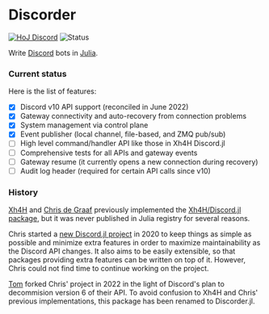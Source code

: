 # Discorder

[![HoJ Discord](https://img.shields.io/discord/762167454973296644?color=8af&label=HoJ%20Discord&style=flat-square)](https://discord.gg/mm2kYjB)
![Status](https://img.shields.io/badge/status-work%20in%20progress-yellow)

Write [Discord](https://discord.com) bots in [Julia](https://julialang.org).

### Current status

Here is the list of features:
- [x] Discord v10 API support (reconciled in June 2022)
- [x] Gateway connectivity and auto-recovery from connection problems
- [x] System management via control plane
- [x] Event publisher (local channel, file-based, and ZMQ pub/sub)
- [ ] High level command/handler API like those in Xh4H Discord.jl
- [ ] Comprehensive tests for all APIs and gateway events
- [ ] Gateway resume (it currently opens a new connection during recovery)
- [ ] Audit log header (required for certain API calls since v10)

### History

[Xh4H](https://github.com/Xh4H) and [Chris de Graaf](https://github.com/christopher-dG) previously implemented the [Xh4H/Discord.jl package](https://github.com/Xh4H/Discord.jl), but it was never published in  Julia registry for several reasons.

Chris started a [new Discord.jl project](https://github.com/christopher-dG/Discord.jl) in 2020 to keep things as simple as possible and minimize extra features in order to maximize maintainability as the Discord API changes. It also aims to be easily extensible, so that packages providing extra features can be written on top of it. However, Chris could not find time to continue working on the project.

[Tom](https://github.com/tk3369) forked Chris' project in 2022 in the light of Discord's plan to decommision version 6 of their API. To avoid confusion to Xh4H and Chris' previous implementations, this package has been renamed to Discorder.jl.
